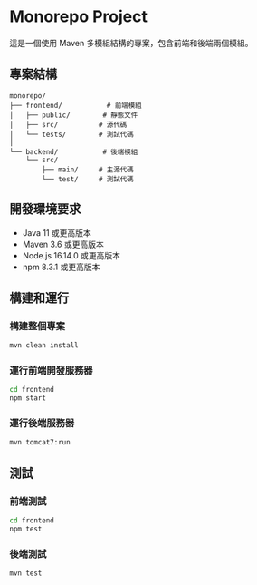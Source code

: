 # Monorepo Project

這是一個使用 Maven 多模組結構的專案，包含前端和後端兩個模組。

## 專案結構

```
monorepo/
├── frontend/           # 前端模組
│   ├── public/        # 靜態文件
│   ├── src/          # 源代碼
│   └── tests/        # 測試代碼
│
└── backend/           # 後端模組
    └── src/
        ├── main/     # 主源代碼
        └── test/     # 測試代碼
```

## 開發環境要求

- Java 11 或更高版本
- Maven 3.6 或更高版本
- Node.js 16.14.0 或更高版本
- npm 8.3.1 或更高版本

## 構建和運行

### 構建整個專案

```bash
mvn clean install
```

### 運行前端開發服務器

```bash
cd frontend
npm start
```

### 運行後端服務器

```bash
mvn tomcat7:run
```

## 測試

### 前端測試

```bash
cd frontend
npm test
```

### 後端測試

```bash
mvn test
``` 